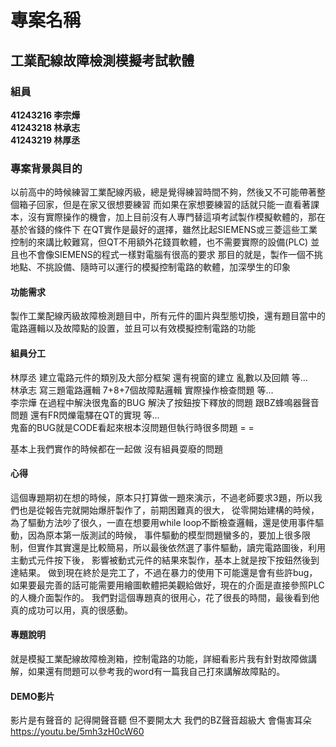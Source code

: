 # 專案名稱

## 工業配線故障檢測模擬考試軟體

### 組員
__41243216 李宗燁__  
__41243218 林承志__  
__41243219 林厚丞__

### 專案背景與目的

以前高中的時候練習工業配線丙級，總是覺得練習時間不夠，然後又不可能帶著整個箱子回家，但是在家又很想要練習
而如果在家想要練習的話就只能一直看著課本，沒有實際操作的機會，加上目前沒有人專門替這項考試製作模擬軟體的，那在基於省錢的條件下
在QT實作是最好的選擇，雖然比起SIEMENS或三菱這些工業控制的來講比較難寫，但QT不用額外花錢買軟體，也不需要實際的設備(PLC)
並且也不會像SIEMENS的程式一樣對電腦有很高的要求
那目的就是，製作一個不挑地點、不挑設備、隨時可以運行的模擬控制電路的軟體，加深學生的印象

#### 功能需求

製作工業配線丙級故障檢測題目中，所有元件的圖片與型態切換，還有題目當中的電路邏輯以及故障點的設置，並且可以有效模擬控制電路的功能

#### 組員分工

林厚丞 建立電路元件的類別及大部分框架 還有視窗的建立 亂數以及回饋 等...  
林承志 寫三題電路邏輯 7+8+7個故障點邏輯 實際操作檢查問題 等...  
李宗燁 在過程中解決很鬼畜的BUG 解決了按鈕按下釋放的問題 跟BZ蜂鳴器聲音問題 還有FR閃爍電驛在QT的實現 等...   
鬼畜的BUG就是CODE看起來根本沒問題但執行時很多問題 = = 

基本上我們實作的時候都在一起做 沒有組員耍廢的問題 

#### 心得

這個專題期初在想的時候，原本只打算做一題來演示，不過老師要求3題，所以我們也是從報告完就開始爆肝製作了，前期困難真的很大，
從零開始建構的時候，為了驅動方法吵了很久，一直在想要用while loop不斷檢查邏輯，還是使用事件驅動，因為原本第一版測試的時候，
事件驅動的模型問題蠻多的，要加上很多限制，但實作其實還是比較簡易，所以最後依然選了事件驅動，讀完電路圖後，利用主動式元件按下後，
影響被動式元件的結果來製作，基本上就是按下按鈕然後到達結果。
做到現在終於是完工了，不過在暴力的使用下可能還是會有些許bug，如果要最完善的話可能需要用繪圖軟體把美觀給做好，現在的介面是直接參照PLC的人機介面製作的。
我們對這個專題真的很用心，花了很長的時間，最後看到他真的成功可以用，真的很感動。

#### 專題說明

就是模擬工業配線故障檢測箱，控制電路的功能，詳細看影片我有針對故障做講解，如果還有問題可以參考我的word有一篇我自己打來講解故障點的。

#### DEMO影片

影片是有聲音的 記得開聲音聽 但不要開太大 我們的BZ聲音超級大 會傷害耳朵
https://youtu.be/5mh3zH0cW60
